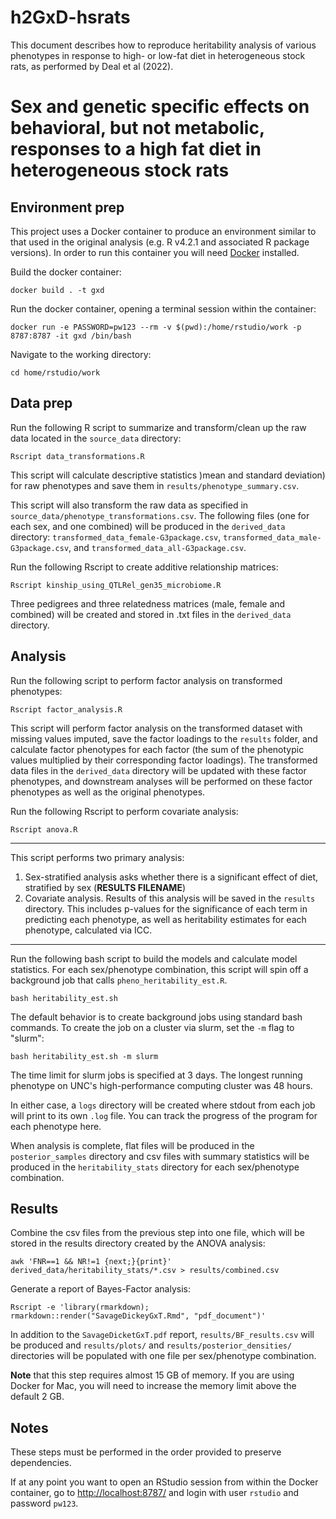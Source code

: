 # h2GxD-hsrats

This document describes how to reproduce heritability analysis of various phenotypes in response to high- or low-fat diet in heterogeneous stock rats, as performed by Deal et al (2022). 

Sex and genetic specific effects on behavioral, but not metabolic, responses to a high fat diet in heterogeneous stock rats   
========================================================================

Environment prep
----------------

This project uses a Docker container to produce an environment similar to that used in the original analysis (e.g. R v4.2.1 and associated R package versions). In order to run this container you will need [Docker](https://docs.docker.com/get-docker/) installed. 

Build the docker container:

```
docker build . -t gxd 
```

Run the docker container, opening a terminal session within the container:

```
docker run -e PASSWORD=pw123 --rm -v $(pwd):/home/rstudio/work -p 8787:8787 -it gxd /bin/bash
```

Navigate to the working directory: 

```
cd home/rstudio/work 
```

Data prep
---------
Run the following R script to summarize and transform/clean up the raw data located in the `source_data` directory: 

```
Rscript data_transformations.R
```

This script will calculate descriptive statistics )mean and standard deviation) for raw phenotypes and save them in `results/phenotype_summary.csv`.

This script will also transform the raw data as specified in `source_data/phenotype_transformations.csv`. The following files (one for each sex, and one combined) will be produced in the `derived_data` directory: `transformed_data_female-G3package.csv`, `transformed_data_male-G3package.csv`, and `transformed_data_all-G3package.csv`. 

Run the following Rscript to create additive relationship matrices:

```
Rscript kinship_using_QTLRel_gen35_microbiome.R 
```

Three pedigrees and three relatedness matrices (male, female and combined) will be created and stored in .txt files in the `derived_data` directory. 

Analysis
--------

Run the following script to perform factor analysis on transformed phenotypes: 

```
Rscript factor_analysis.R
```

This script will perform factor analysis on the transformed dataset with missing values imputed, save the factor loadings to the `results` folder, and calculate factor phenotypes for each factor (the sum of the phenotypic values multiplied by their corresponding factor loadings). The transformed data files in the `derived_data` directory will be updated with these factor phenotypes, and downstream analyses will be performed on these factor phenotypes as well as the original phenotypes. 

Run the following Rscript to perform covariate analysis:

```
Rscript anova.R
```

-------
This script performs two primary analysis:
1. Sex-stratified analysis asks whether there is a significant effect of diet, stratified by sex (**RESULTS FILENAME**) 
2. Covariate analysis. Results of this analysis will be saved in the `results` directory. This includes p-values for the significance of each term in predicting each phenotype, as well as heritability estimates for each phenotype, calculated via ICC. 
---------

Run the following bash script to build the models and calculate model statistics. For each sex/phenotype combination, this script will spin off a background job that calls `pheno_heritability_est.R`. 

```
bash heritability_est.sh 
```

The default behavior is to create background jobs using standard bash commands. To create the job on a cluster via slurm, set the `-m` flag to "slurm": 

```
bash heritability_est.sh -m slurm 
```

The time limit for slurm jobs is specified at 3 days. The longest running phenotype on UNC's high-performance computing cluster was 48 hours. 

In either case, a `logs` directory will be created where stdout from each job will print to its own `.log` file. You can track the progress of the program for each phenotype here. 

When analysis is complete, flat files will be produced in the `posterior_samples` directory and csv files with summary statistics will be produced in the `heritability_stats` directory for each sex/phenotype combination.

Results
-------

Combine the csv files from the previous step into one file, which will be stored in the results directory created by the ANOVA analysis:

```
awk 'FNR==1 && NR!=1 {next;}{print}' derived_data/heritability_stats/*.csv > results/combined.csv
```

Generate a report of Bayes-Factor analysis:

```
Rscript -e 'library(rmarkdown); rmarkdown::render("SavageDickeyGxT.Rmd", "pdf_document")'
```

In addition to the `SavageDicketGxT.pdf` report, `results/BF_results.csv` will be produced and `results/plots/` and `results/posterior_densities/` directories will be populated with one file per sex/phenotype combination. 

**Note** that this step requires almost 15 GB of memory. If you are using Docker for Mac, you will need to increase the memory limit above the default 2 GB.

Notes
-----
These steps must be performed in the order provided to preserve dependencies. 

If at any point you want to open an RStudio session from within the Docker container, go to [http://localhost:8787/](http://localhost:8787/) and login with user `rstudio` and password `pw123`. 